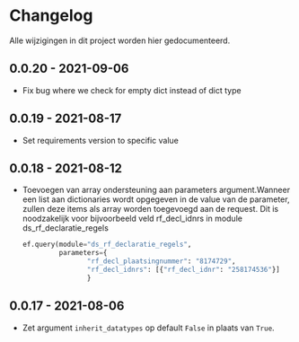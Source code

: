 # Changelog

Alle wijzigingen in dit project worden hier gedocumenteerd.

## 0.0.20 - 2021-09-06

- Fix bug where we check for empty dict instead of dict type

## 0.0.19 - 2021-08-17

- Set requirements version to specific value

## 0.0.18 - 2021-08-12

- Toevoegen van array ondersteuning aan parameters argument.Wanneer een list aan dictionaries wordt opgegeven in de value van de parameter, zullen deze items als array worden toegevoegd aan de request. Dit is noodzakelijk voor bijvoorbeeld veld rf_decl_idnrs in module ds_rf_declaratie_regels

    ```python
    ef.query(module="ds_rf_declaratie_regels",
             parameters={
                    "rf_decl_plaatsingnummer": "8174729",
                    "rf_decl_idnrs": [{"rf_decl_idnr": "258174536"}]
                    }
    ```

## 0.0.17 - 2021-08-06

-  Zet argument `inherit_datatypes` op default `False` in plaats van `True`.
